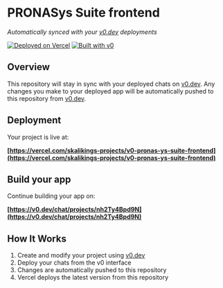 # PRONASys Suite frontend

*Automatically synced with your [v0.dev](https://v0.dev) deployments*

[![Deployed on Vercel](https://img.shields.io/badge/Deployed%20on-Vercel-black?style=for-the-badge&logo=vercel)](https://vercel.com/skalikings-projects/v0-pronas-ys-suite-frontend)
[![Built with v0](https://img.shields.io/badge/Built%20with-v0.dev-black?style=for-the-badge)](https://v0.dev/chat/projects/nh2Ty4Bpd9N)

## Overview

This repository will stay in sync with your deployed chats on [v0.dev](https://v0.dev).
Any changes you make to your deployed app will be automatically pushed to this repository from [v0.dev](https://v0.dev).

## Deployment

Your project is live at:

**[https://vercel.com/skalikings-projects/v0-pronas-ys-suite-frontend](https://vercel.com/skalikings-projects/v0-pronas-ys-suite-frontend)**

## Build your app

Continue building your app on:

**[https://v0.dev/chat/projects/nh2Ty4Bpd9N](https://v0.dev/chat/projects/nh2Ty4Bpd9N)**

## How It Works

1. Create and modify your project using [v0.dev](https://v0.dev)
2. Deploy your chats from the v0 interface
3. Changes are automatically pushed to this repository
4. Vercel deploys the latest version from this repository